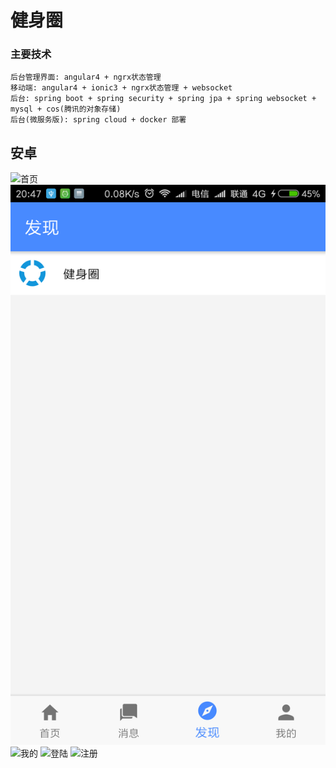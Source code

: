 # 健身圈
### 主要技术
    后台管理界面: angular4 + ngrx状态管理
    移动端: angular4 + ionic3 + ngrx状态管理 + websocket
    后台: spring boot + spring security + spring jpa + spring websocket + mysql + cos(腾讯的对象存储)
    后台(微服务版): spring cloud + docker 部署

## 安卓
![首页](https://github.com/LieRabbit/jianshenquan-show/tree/master/android/home.png)
![发现](https://github.com/LieRabbit/jianshenquan-show/blob/master/android/find.png)
![我的](https://github.com/LieRabbit/jianshenquan-show/tree/master/android/my.png)
![登陆](https://github.com/LieRabbit/jianshenquan-show/tree/master/android/login.png)
![注册](https://github.com/LieRabbit/jianshenquan-show/tree/master/android/registry.png)
